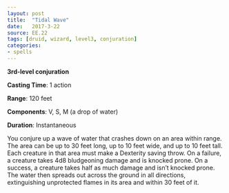 ```yaml
---
layout: post
title:  "Tidal Wave"
date:   2017-3-22
source: EE.22
tags: [druid, wizard, level3, conjuration]
categories:
- spells
---
```


**3rd-level conjuration**

**Casting Time**: 1 action

**Range**: 120 feet

**Components**: V, S, M (a drop of water)

**Duration**: Instantaneous

You conjure up a wave of water that crashes down on an area within range. The area can be up to 30 feet long, up to 10 feet wide, and up to 10 feet tall. Each creature in that area must make a Dexterity saving throw. On a failure, a creature takes 4d8 bludgeoning damage and is knocked prone. On a success, a creature takes half as much damage and isn’t knocked prone. The water then spreads out across the ground in all directions, extinguishing unprotected flames in its area and within 30 feet of it.
